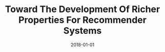 ---
title: "Toward The Development Of Richer Properties For Recommender Systems"
date: 2018-01-01
venue: "Proceedings of the 40th International Conference on Software Engineering: Companion Proceeedings, ICSE 2018, Gothenburg, Sweden, May 27 - June 03, 2018"
paperurl: https://doi.org/10.1145/3183440.3195082
authors: "David Shriver"
awards: ""
---